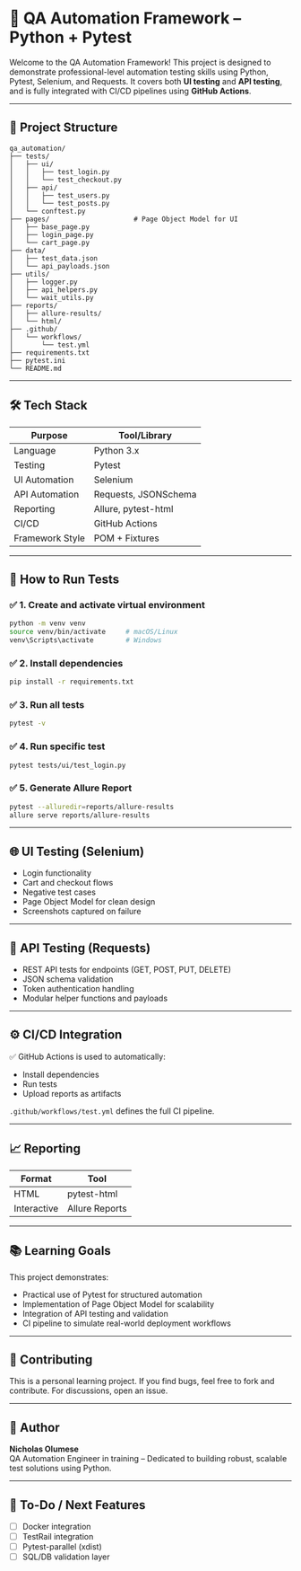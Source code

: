 # 🧪 QA Automation Framework – Python + Pytest

Welcome to the QA Automation Framework! This project is designed to demonstrate professional-level automation testing skills using Python, Pytest, Selenium, and Requests. It covers both **UI testing** and **API testing**, and is fully integrated with CI/CD pipelines using **GitHub Actions**.

---

## 📁 Project Structure

```
qa_automation/
├── tests/
│   ├── ui/
│   │   ├── test_login.py
│   │   └── test_checkout.py
│   ├── api/
│   │   ├── test_users.py
│   │   └── test_posts.py
│   └── conftest.py
├── pages/                     # Page Object Model for UI
│   ├── base_page.py
│   ├── login_page.py
│   └── cart_page.py
├── data/
│   ├── test_data.json
│   └── api_payloads.json
├── utils/
│   ├── logger.py
│   ├── api_helpers.py
│   └── wait_utils.py
├── reports/
│   ├── allure-results/
│   └── html/
├── .github/
│   └── workflows/
│       └── test.yml
├── requirements.txt
├── pytest.ini
└── README.md
```

---

## 🛠️ Tech Stack

| Purpose         | Tool/Library         |
|----------------|----------------------|
| Language        | Python 3.x           |
| Testing         | Pytest               |
| UI Automation   | Selenium             |
| API Automation  | Requests, JSONSchema |
| Reporting       | Allure, pytest-html  |
| CI/CD           | GitHub Actions       |
| Framework Style | POM + Fixtures       |

---

## 🧪 How to Run Tests

### ✅ 1. Create and activate virtual environment

```bash
python -m venv venv
source venv/bin/activate     # macOS/Linux
venv\Scripts\activate        # Windows
```

### ✅ 2. Install dependencies

```bash
pip install -r requirements.txt
```

### ✅ 3. Run all tests

```bash
pytest -v
```

### ✅ 4. Run specific test

```bash
pytest tests/ui/test_login.py
```

### ✅ 5. Generate Allure Report

```bash
pytest --alluredir=reports/allure-results
allure serve reports/allure-results
```

---

## 🌐 UI Testing (Selenium)

- Login functionality
- Cart and checkout flows
- Negative test cases
- Page Object Model for clean design
- Screenshots captured on failure

---

## 🔌 API Testing (Requests)

- REST API tests for endpoints (GET, POST, PUT, DELETE)
- JSON schema validation
- Token authentication handling
- Modular helper functions and payloads

---

## ⚙️ CI/CD Integration

✅ GitHub Actions is used to automatically:
- Install dependencies
- Run tests
- Upload reports as artifacts

`.github/workflows/test.yml` defines the full CI pipeline.

---

## 📈 Reporting

| Format      | Tool           |
|-------------|----------------|
| HTML        | pytest-html    |
| Interactive | Allure Reports |

---

## 📚 Learning Goals

This project demonstrates:
- Practical use of Pytest for structured automation
- Implementation of Page Object Model for scalability
- Integration of API testing and validation
- CI pipeline to simulate real-world deployment workflows

---

## 🤝 Contributing

This is a personal learning project. If you find bugs, feel free to fork and contribute. For discussions, open an issue.

---

## 🧠 Author

**Nicholas Olumese**  
QA Automation Engineer in training – Dedicated to building robust, scalable test solutions using Python.

---

## 📌 To-Do / Next Features

- [ ] Docker integration
- [ ] TestRail integration
- [ ] Pytest-parallel (xdist)
- [ ] SQL/DB validation layer
